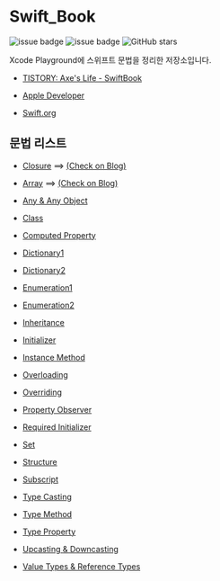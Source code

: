# Swift_Book

![issue badge](https://img.shields.io/badge/ver.-Swift5-orange?logo=swift)
![issue badge](https://img.shields.io/badge/ver.-Xcode11-blue?logo=xcode)
![GitHub stars](https://img.shields.io/github/stars/Axe-Num1/Swift_Book?style=social)

Xcode Playground에 스위프트 문법을 정리한 저장소입니다.

- [TISTORY: Axe's Life - SwiftBook](https://axe-num1.tistory.com/category/SwiftBook)

- [Apple Developer](https://developer.apple.com/kr/swift)
- [Swift.org](https://swift.org)

## 문법 리스트
* [Closure](https://github.com/Axe-Num1/Swift_Book/blob/master/Swift_Book.playground/Pages/Closure.xcplaygroundpage/Contents.swift)  ==>  [(Check on Blog)](https://axe-num1.tistory.com/18)

* [Array](https://github.com/Axe-Num1/Swift_Book/blob/master/Swift_Book.playground/Pages/Array.xcplaygroundpage/Contents.swift)  ==>  [(Check on Blog)](https://axe-num1.tistory.com/19)

* [Any & Any Object](https://github.com/Axe-Num1/Swift_Book/blob/master/Swift_Book.playground/Pages/Any%20%26%20Any%20Object.xcplaygroundpage/Contents.swift)

* [Class](https://github.com/Axe-Num1/Swift_Book/blob/master/Swift_Book.playground/Pages/Class.xcplaygroundpage/Contents.swift)

* [Computed Property](https://github.com/Axe-Num1/Swift_Book/blob/master/Swift_Book.playground/Pages/Computed%20Property.xcplaygroundpage/Contents.swift)

* [Dictionary1](https://github.com/Axe-Num1/Swift_Book/blob/master/Swift_Book.playground/Pages/Dictionary1.xcplaygroundpage/Contents.swift)

* [Dictionary2](https://github.com/Axe-Num1/Swift_Book/blob/master/Swift_Book.playground/Pages/Dictionary2.xcplaygroundpage/Contents.swift)

* [Enumeration1](https://github.com/Axe-Num1/Swift_Book/blob/master/Swift_Book.playground/Pages/Enumerations1.xcplaygroundpage/Contents.swift)

* [Enumeration2](https://github.com/Axe-Num1/Swift_Book/blob/master/Swift_Book.playground/Pages/Enumerations2.xcplaygroundpage/Contents.swift)

* [Inheritance](https://github.com/Axe-Num1/Swift_Book/blob/master/Swift_Book.playground/Pages/Inheritance.xcplaygroundpage/Contents.swift)

* [Initializer](https://github.com/Axe-Num1/Swift_Book/blob/master/Swift_Book.playground/Pages/Initializer.xcplaygroundpage/Contents.swift)

* [Instance Method](https://github.com/Axe-Num1/Swift_Book/blob/master/Swift_Book.playground/Pages/Instance%20Method.xcplaygroundpage/Contents.swift)

* [Overloading](https://github.com/Axe-Num1/Swift_Book/blob/master/Swift_Book.playground/Pages/Overloading.xcplaygroundpage/Contents.swift)

* [Overriding](https://github.com/Axe-Num1/Swift_Book/blob/master/Swift_Book.playground/Pages/Overriding.xcplaygroundpage/Contents.swift)

* [Property Observer](https://github.com/Axe-Num1/Swift_Book/blob/master/Swift_Book.playground/Pages/Property%20Observer.xcplaygroundpage/Contents.swift)

* [Required Initializer](https://github.com/Axe-Num1/Swift_Book/blob/master/Swift_Book.playground/Pages/Required%20Initializer.xcplaygroundpage/Contents.swift)

* [Set](https://github.com/Axe-Num1/Swift_Book/blob/master/Swift_Book.playground/Pages/Set.xcplaygroundpage/Contents.swift)

* [Structure](https://github.com/Axe-Num1/Swift_Book/blob/master/Swift_Book.playground/Pages/Structure.xcplaygroundpage/Contents.swift)

* [Subscript](https://github.com/Axe-Num1/Swift_Book/blob/master/Swift_Book.playground/Pages/Subscript.xcplaygroundpage/Contents.swift)

* [Type Casting](https://github.com/Axe-Num1/Swift_Book/blob/master/Swift_Book.playground/Pages/Type%20Casting.xcplaygroundpage/Contents.swift)

* [Type Method](https://github.com/Axe-Num1/Swift_Book/blob/master/Swift_Book.playground/Pages/Type%20Method.xcplaygroundpage/Contents.swift)

* [Type Property](https://github.com/Axe-Num1/Swift_Book/blob/master/Swift_Book.playground/Pages/Type%20Property.xcplaygroundpage/Contents.swift)

* [Upcasting & Downcasting](https://github.com/Axe-Num1/Swift_Book/blob/master/Swift_Book.playground/Pages/Upcasting%2C%20Downcasting.xcplaygroundpage/Contents.swift)

* [Value Types & Reference Types](https://github.com/Axe-Num1/Swift_Book/blob/master/Swift_Book.playground/Pages/Value%20Types%2C%20Reference%20Types.xcplaygroundpage/Contents.swift)
